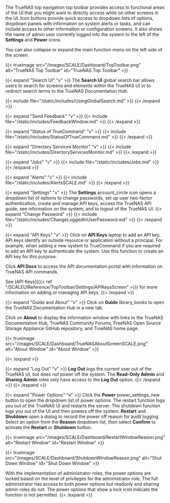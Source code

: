 &NewLine;

The TrueNAS top navigation top toolbar provides access to functional areas of the UI that you might want to directly access while on other screens in the UI.
Icon buttons provide quick access to dropdown lists of options, dropdown panels with information on system alerts or tasks, and can include access to other information or configuration screens.
It also shows the name of admin user currently logged into the system to the left of the **Settings** and **Power** icons.

You can also collapse or expand the main function menu on the left side of the screen.

{{< trueimage src="/images/SCALE/Dashboard/TopToolbar.png" alt="TrueNAS Top Toolbar" id="TrueNAS Top Toolbar" >}}

{{< expand "Search UI" "v" >}}
The **Search UI** global search bar allows users to search for screens and elements within the TrueNAS UI or to redirect search terms to the TrueNAS Documentation Hub.

{{< include file="/static/includes/UsingGlobalSearch.md" >}}
{{< /expand >}}

{{< expand "Send Feedback" "v" >}}
{{< include file="/static/includes/FeedbackWindow.md" >}}
{{< /expand >}}

{{< expand "Status of TrueCommand" "v" >}}
{{< include file="/static/includes/StatusOfTrueCommand.md" >}}
{{< /expand >}}

{{< expand "Directory Services Monitor" "v" >}}
{{< include file="/static/includes/DirectoryServicesMonitor.md" >}}
{{< /expand >}}

{{< expand "Jobs" "v" >}}
{{< include file="/static/includes/Jobs.md" >}}
{{< /expand >}}

{{< expand "Alerts" "v" >}}
{{< include file="/static/includes/AlertsSCALE.md" >}}
{{< /expand >}}

{{< expand "Settings" "v" >}}
The **Settings** <span class="material-icons">account_circle</span> icon opens a dropdown list of options to change passwords, set up user two-factor authentication, create and manage API keys, access the TrueNAS API guide, see information on the system, and to logout of the TrueNAS UI.
{{< expand "Change Password" >}}
{{< include file="/static/includes/ChangeLoggedInUserPassword.md" >}}
{{< /expand >}}

{{< expand "API Keys" "v" >}}
Click on **API Keys** <span class="material-icons">laptop</span> to add an API key.
API keys identify an outside resource or application without a principal.
For example, when adding a new system to TrueCommand if you are required to add an API key to authenticate the system.
Use this function to create an API key for this purpose.

Click **API Docs** to access the API documentation portal with information on TrueNAS API commands.

See [API Keys]({{< ref "/SCALEUIReference/TopToolbar/Settings/APIKeysScreen" >}}) for more information on adding or managing API keys.
{{< /expand >}}

{{< expand "Guide and About" "v" >}}
Click on **Guide** <span class="material-icons">library_books</span> to open the TrueNAS Documentation Hub in a new tab.

Click on **About** <span class="iconify" data-icon="ant-design:info-circle-outlined"></span> to display the information window with links to the TrueNAS Documentation Hub, TrueNAS Community Forums, FreeNAS Open Source Storage Appliance GitHub repository, and TrueNAS home page.

{{< trueimage src="/images/SCALE/Dashboard/TrueNASAboutScreenSCALE.png" alt="About Window" id="About Window" >}}

{{< /expand >}}

{{< expand "Log Out" "v" >}}
**Log Out** logs the current user out of the TrueNAS UI, but does not power off the system. 
The **Read-Only Admin** and **Sharing Admin** roles only have access to the **Log Out** option.
{{< /expand >}}
{{< /expand >}}

{{< expand "Power Options" "v" >}}
Click the **Power** <span class="material-icons">power_settings_new</span> button to open the dropdown list of power options.
The restart function logs you out of the TrueNAS UI and restarts the server.
The shutdown function logs you out of the UI and then powers off the system.
**Restart** and **Shutdown** open a dialog to record the power off reason for audit logging. 
Select an option from the **Reason** dropdown list, then select **Confirm** to activate the **Restart** or **Shutdown** button.

{{< trueimage src="/images/SCALE/Dashboard/RestartWindowReason.png" alt="Restart Window" id="Restart Window" >}}

{{< trueimage src="/images/SCALE/Dashboard/ShutdownWindowReason.png" alt="Shut Down Window" id="Shut Down Window" >}}

With the implementation of administrator roles, the power options are locked based on the level of privileges for the administrator role.
The full administrator has access to both power options but readonly and sharing admin roles do not.
The power options that show a lock icon indicate the function is not permitted.
{{< /expand >}}
